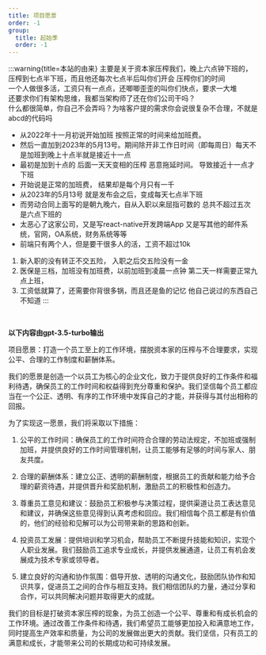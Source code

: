 ```yaml
---
title: 项目愿景
order: -1
group:
  title: 起始季
  order: -1
---
```



:::warning{title=本站的由来}
主要是关于资本家压榨我们，晚上六点钟下班的，压榨到七点半下班，而且他还每次七点半后叫你们开会 压榨你们的时间  
一个人做很多活，工资只有一点点，还唧唧歪歪的叫你们快点，要求一大堆  
还要求你们有架构思维，我都当架构师了还在你们公司干吗？  
什么都很简单，你自己不会弄吗？为啥客户提的需求你会说很复杂不合理，不就是abcd的代码吗  

- 从2022年十一月初说开始加班 按照正常的时间来给加班费。  
- 然后一直加到2023年的5月13号。期间除开非工作日时间（即每周日）每天不是加班到晚上十点半就是接近十一点
- 最初是加到十点的 后面一天天变相的压榨 恶意拖延时间。 导致接近十一点才下班
- 开始说是正常的加班费， 结果却是每个月只有一千 
- 从2023年的5月13号 就是发布会之后，变成每天七点半下班
- 而劳动合同上面写的是朝九晚六，自从入职以来屈指可数的 总共不超过五次 是六点下班的
- 太恶心了这家公司，又是写react-native开发跨端App 又是写其他的邮件系统，官网，OA系统，财务系统等等 
- 前端只有两个人，但是要干很多人的活，工资不超过10k 

1. 新入职的没有转正不交五险， 入职之后交五险没有一金
2. 医保是三档，加班没有加班费，以前加班到凌晨一点钟 第二天一样需要正常九点上班，
3. 工资低就算了，还需要你背很多锅，而且还是鱼的记忆 他自己说过的东西自己不知道
:::


<br /> 

**以下内容由<Badge>gpt-3.5-turbo</Badge>输出**

<p>项目愿景：打造一个员工至上的工作环境，摆脱资本家的压榨与不合理要求，实现公平、合理的工作制度和薪酬体系。</p>
<p>我们的愿景是创造一个以员工为核心的企业文化，致力于提供良好的工作条件和福利待遇，确保员工的工作时间和权益得到充分尊重和保护。我们坚信每个员工都应当在一个公正、透明、有序的工作环境中发挥自己的才能，并获得与其付出相称的回报。</p>
<p>为了实现这一愿景，我们将采取以下措施：</p>
<ol style="list-style-type: decimal;">
<li>
<p>公平的工作时间：确保员工的工作时间符合合理的劳动法规定，不加班或强制加班，并提供良好的工作时间管理机制，让员工能够有足够的时间与家人、朋友共度。</p>
</li>
<li>
<p>合理的薪酬体系：建立公正、透明的薪酬制度，根据员工的贡献和能力给予合理的薪资待遇，并提供晋升和奖励机制，激励员工的积极性和创造力。</p>
</li>
<li>
<p>尊重员工意见和建议：鼓励员工积极参与决策过程，提供渠道让员工表达意见和建议，并确保这些意见得到认真考虑和回应。我们相信每个员工都是有价值的，他们的经验和见解可以为公司带来新的思路和创新。</p>
</li>
<li>
<p>投资员工发展：提供培训和学习机会，帮助员工不断提升技能和知识，实现个人职业发展。我们鼓励员工追求专业成长，并提供发展通道，让员工有机会发展成为技术专家或领导者。</p>
</li>
<li>
<p>建立良好的沟通和协作氛围：倡导开放、透明的沟通文化，鼓励团队协作和知识共享，促进员工之间的合作与相互支持。我们相信团队的力量，通过分享和合作，可以共同解决问题并取得更大的成就。</p>
</li>
</ol>
<p>我们的目标是打破资本家压榨的现象，为员工创造一个公平、尊重和有成长机会的工作环境。通过改善工作条件和待遇，我们希望员工能够更加投入和满意地工作，同时提高生产效率和质量，为公司的发展做出更大的贡献。我们坚信，只有员工的满意和成长，才能带来公司的长期成功和可持续发展。</p>